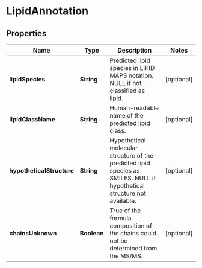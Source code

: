 

# LipidAnnotation



## Properties

| Name | Type | Description | Notes |
|------------ | ------------- | ------------- | -------------|
|**lipidSpecies** | **String** | Predicted lipid species in LIPID MAPS notation.  NULL if not classified as lipid. |  [optional] |
|**lipidClassName** | **String** | Human-readable name of the predicted lipid class. |  [optional] |
|**hypotheticalStructure** | **String** | Hypothetical molecular structure of the predicted lipid species as SMILES.  NULL if hypothetical structure not available. |  [optional] |
|**chainsUnknown** | **Boolean** | True of the formula composition of the chains could not be determined from the MS/MS. |  [optional] |



